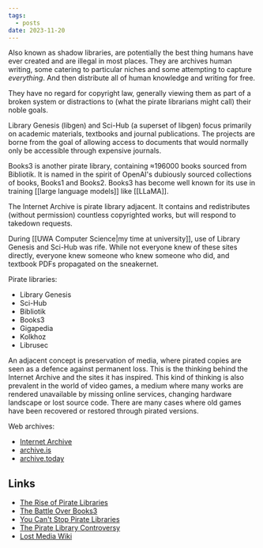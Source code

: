 ```yaml
---
tags:
  - posts
date: 2023-11-20
---
```

Also known as shadow libraries, are potentially the best thing humans have ever created and are illegal in most places.  They are archives human writing, some catering to particular niches and some attempting to capture *everything*.  And then distribute all of human knowledge and writing for free.

They have no regard for copyright law, generally viewing them as part of a broken system or distractions to (what the pirate librarians might call) their noble goals.

Library Genesis (libgen) and Sci-Hub (a superset of libgen) focus primarily on academic materials, textbooks and journal publications.  The projects are borne from the goal of allowing access to documents that would normally only be accessible through expensive journals.

Books3 is another pirate library, containing ≈196000 books sourced from Bibliotik.  It is named in the spirit of OpenAI's dubiously sourced collections of books, Books1 and Books2.  Books3 has become well known for its use in training [[large language models]] like [[LLaMA]].

The Internet Archive is pirate library adjacent.  It contains and redistributes (without permission) countless copyrighted works, but will respond to takedown requests.

During [[UWA Computer Science|my time at university]], use of Library Genesis and Sci-Hub was rife. While not everyone knew of these sites directly, everyone knew someone who knew someone who did, and textbook PDFs propagated on the sneakernet.

Pirate libraries:

- Library Genesis
- Sci-Hub
- Bibliotik
- Books3
- Gigapedia
- Kolkhoz
- Librusec

An adjacent concept is preservation of media, where pirated copies are seen as a defence against permanent loss. This is the thinking behind the Internet Archive and the sites it has inspired.  This kind of thinking is also prevalent in the world of video games, a medium where many works are rendered unavailable by missing online services, changing hardware landscape or lost source code. There are many cases where old games have been recovered or restored through pirated versions.

Web archives:

- [Internet Archive](https://archive.org)
- [archive.is](https://archive.is)
- [archive.today](https://archive.today)

## Links

- [The Rise of Pirate Libraries](https://www.atlasobscura.com/articles/the-rise-of-illegal-pirate-libraries)
- [The Battle Over Books3](https://www.wired.com/story/battle-over-books3/)
- [You Can't Stop Pirate Libraries](https://reason.com/2022/07/24/you-cant-stop-pirate-libraries/)
- [The Pirate Library Controversy](https://publiclibrariesonline.org/2016/06/the-pirate-library-controversy/)
- [Lost Media Wiki](https://lostmediawiki.com/Home)